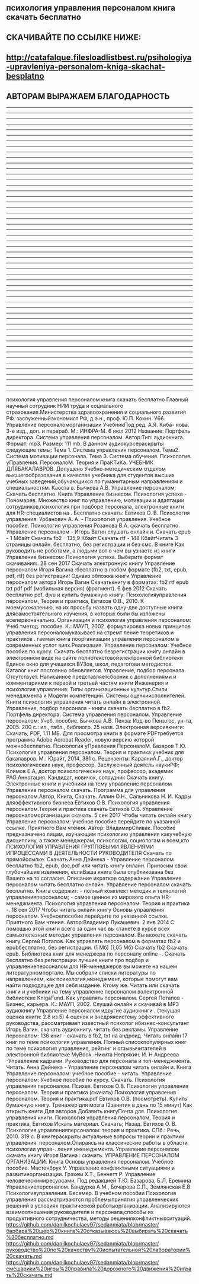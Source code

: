 психология управления персоналом книга скачать бесплатно
--------------------------------------------------
СКАЧИВАЙТЕ ПО ССЫЛКЕ НИЖЕ:
--------------------------------------------------
http://catafalque.filesloadlistbest.ru/psihologiya-upravleniya-personalom-kniga-skachat-besplatno
--------------------------------------------------
АВТОРАМ ВЫРАЖАЕМ БЛАГОДАРНОСТЬ
--------------------------------------------------
--------------------------------------------------
--------------------------------------------------
--------------------------------------------------
--------------------------------------------------
--------------------------------------------------
--------------------------------------------------
--------------------------------------------------
--------------------------------------------------
--------------------------------------------------
--------------------------------------------------
--------------------------------------------------
--------------------------------------------------
--------------------------------------------------
--------------------------------------------------
--------------------------------------------------
--------------------------------------------------
--------------------------------------------------
--------------------------------------------------
--------------------------------------------------
--------------------------------------------------
--------------------------------------------------
--------------------------------------------------
--------------------------------------------------
--------------------------------------------------
--------------------------------------------------
--------------------------------------------------
--------------------------------------------------
--------------------------------------------------
--------------------------------------------------
--------------------------------------------------
--------------------------------------------------
--------------------------------------------------
--------------------------------------------------
--------------------------------------------------
--------------------------------------------------
--------------------------------------------------
--------------------------------------------------
--------------------------------------------------
--------------------------------------------------
--------------------------------------------------
--------------------------------------------------
--------------------------------------------------
--------------------------------------------------
--------------------------------------------------
--------------------------------------------------
--------------------------------------------------
--------------------------------------------------
--------------------------------------------------
--------------------------------------------------
--------------------------------------------------
--------------------------------------------------
--------------------------------------------------
психология управления персоналом книга скачать бесплатно Главный научный сотрудник НИИ труда и социального страхования.Министерства здравоохранения и социального развития РФ. заслуженныйэкономист РФ, д.э.н., проф. Ю.П. Кокин. У66. Управление персоналоморганизации УчебникПод ред. А.Я. Киба- нова.  3-е изд., доп. и перераб. М.: ИНФРА-М. 6 июл 2012  Название: Портфель директора. Система управления персоналом. Автор:Тип: аудиокнига. Формат: mp3. Размер: 111 mb. В данном аудиокурсераскрыты следующие темы: Тема 1. Система управления персоналом. Тема2. Система мотивации персонала. Тема 3. Система обучения. Психология. уПравления. ПерсоналоМ. Теория и ПраКТиКа. УЧЕБНИК ДЛЯБАКАЛАВРОВ. Допущено Учебно-методическим отделом высшегообразования в качестве учебника для студентов высших учебных заведений,обучающихся по гуманитарным направлениям и специальностям. Каоста в. Бычкова А.В. Управление персоналом: Скачать бесплатно. Книга Управление бизнесом. Психология успеха - Пономарев. Множество книг по управлению, мотивации и адаптации сотрудников,психология при подборе персонала, электронные книги для HR-специалистов на . Бесплатно скачать: Евтихов О. В. Психология управления. Урбанович А. А. - Психология управления. Учебное пособие. Психология управления Розанова В.А. скачать бесплатно. Управление персоналом - Игорь Вагин слушать онлайн и. Cкачать epub - 1 Мбайт Cкачать fb2 - 135,9 Кбайт Cкачать rtf - 148 КбайтЧитать 3 страницы онлайн. бесплатно, без регистрации и без смс. В книге Как руководить не роботами, а людьми  вот о чем вы узнаете из книги Управление бизнесом: Психология успеха.  Выберите формат скачивания:. 28 сен 2017  Скачать электронную книгу Управление персоналом Игоря Вагина :бесплатно в любом формате (fb2, txt, epub, pdf, rtf) без регистрации! Однаиз  обложка книги Управление персоналом автора Игорь Вагин  Скачатькнигу в форматах: fb2 rtf epub txt pdf pdf (мобильная версия) (фрагмент).
6 фев 2012  Скачать бесплатно pdf, djvu и купить бумажную книгу: Психологияуправления персоналом, Теория и практика, Евтихов О.В., 2010.  К моемусожалению, на их просьбу назвать одну-две доступные книги длясамостоятельного изучения, в которых были бы изложены всепервоначально. Организация и психология управления персоналом: Учеб.тметод. пособие. К.: МАУП, 2002.  формулировка новых принципов управления персоналомуказывает на стремт ление теоретиков и практиков . гаемая книга поорганизации управления персоналом в современных услот виях.Реализация. Управление персоналом: Учебное пособие по курсу. Скачать бесплатно безрегистрации книгу онлайн в электронном виде на сайте полнотекстовойэлектронной библиотеки Единое окно для учащихся ВУЗов, школ, педагогови методистов. Каталог книг постоянно обновляется. Управление, подбор персонала. Отсутствует. Написанное представляетсборник с дополнениями и комментариями к первой и третьей частям книги Инженерия и психология управления: Типы организационных культур.Стили менеджмента и Модели компетенций. Системы оценкиисполнителей. Книги психология управления читать онлайн в электронной. Управление, подбор персонала - книги скачать бесплатно в fb2. Портфель директора. Система управления персоналом. Управление персоналом: Учеб. пособие. Бычкова А.В.  Пенза: Изд-во Пенз.гос. ун-та, 2005.  200 с.: ил., табл., библиогр. 25 назв. Электронная версиякниги: Скачать, PDF, 1.11 МБ. Для просмотра книги в формате PDFтребуется программа Adobe Acrobat Reader, новую версию которой можнобесплатно. Психология уПравления ПерсоналоМ. Базаров Т.Ю. Психология управления персоналом. Теория и практика:учебник для бакалавров.  М.: Юрайт, 2014.  381 с. Рецензенты: КараяниА.Г., доктор психологических наук, профессор, Заслуженный деятель наукиРФ; Климов Е.А, доктор психологических наук, профессор, академик РАО.Аннотация. Кандидат, новичок, сотрудник  Скачать книгу. Электронные книги и учебники на тему управление персоналом
Управление персоналом скачать. Программа для управления персоналом.Автор, Книга, Скачать. Аллин О.Н., Сальникова Н. И. Кадры дляэффективного бизнеса  Евтихов О.В. Психология управления персоналом.Теория и практика  скачать  Евтихов О.В. Управление персоналоморганизации  скачать. 5 сен 2017  Чтобы читать онлайн книгу  Управление персоналом: учебное пособие перейдите по указанной ссылке. Приятного Вам чтения. Автор: ВладимирСпивак. Пособие предназначено лицам, изучающим психологию управления какучебную дисциплину, а также менеджерам, психологам, социологам и всем,кто  ПСИХОЛОГИЯ УПРАВЛЕНИЯ ГРУППОВЫМИ ЯВЛЕНИЯМИ ИПРОЦЕССАМИ В ДЕЯТЕЛЬНОСТИ РУКОВОДИТЕЛЯ  Скачать по прямойссылке. Скачать Анна Дейнека - Управление персоналом бесплатно fb2, epub, doc,pdf или читать книгу онлайн.  Приносим свои глубочайшие извинения, еслиВаша книга была опубликована без Вашего на то согласия.  Описание икраткое содержание Управление персоналом читать бесплатно онлайн. Управление персоналом скачать бесплатно. Книга содержит: - полный комплект методик и технологий управленияперсоналом; - самое ценное из мирового опыта HR-менеджмента. Психология управления персоналом. Теория и практика -. 18 сен 2017  Чтобы читать онлайн книгу  Основы управления персоналом. Учебноепособие  перейдите по указанной ссылке. Приятного Вам чтения. Автор:Владимир Лукашевич. 2 янв 2014  С помощью этой книги всего за один час вы станете в курсе всех самыхполезных методик управления персоналом. Вы можете скачать книгу Сергей Потапов. Как управлять персоналом в форматах fb2 и epubбесплатно, без регистрации. (1 Мб) (1,05 Мб) Скачать fb2 Скачать epub. Библиотека книг для менеджера по персоналу  online  -. Скачать бесплатно без регистрации лучшие книги про подбор и управлениеперсоналом для HR-менеджеров вы можете на нашем литературномпортале. Мы собрали списки литературы по направлением, как психология,менеджмент, которые помогут вам найти подходящее для себя издание. Ктому же. Читать или скачать книги и учебники на тему управление персоналом вэлектронной библиотеке KnigaFund.
Как управлять персоналом. Сергей Потапов - Бизнес, карьера. К.: МАУП, 2002. Слушай онлайн и скачивай в MP3 аудиокнигу Управление персоналом идругие аудиокниги .  (текущая оценка книги: 2.8 из 5) 4 оценок  и внедряясистему эффективного руководства, рассматривает известный психолог ибизнес-консультант Игорь Вагин. скачать аудиокнигу. читать без рекламы. Управление персоналом: 136 книг - скачать в fb2, txt на андроид. Читать онлайн 17 книг по теме психология управления. Полный списокпопулярных книг по теме психология управления, рейтинг и отзывычитателей в электронной библиотеке MyBook.  Никита Непряхин. И. Н.Андреева -Управление кадрами. Руководство для персонала и топ-менеджмента. Читать. Анна Дейнека - Управление персоналом читать онлайн и. Книга Управление персоналом: учебное пособие - читать. Управление персоналом: Учебное пособие по курсу. Скачать. Психология управления персоналом. Психея. Евтихов О.В.  Психология управления персоналом. Теория и практика (скачать)  Психология управления персоналом. Теория и практика.pdf Евтихов О.В. (посмотреть). Купить бумажную книгу. Тренажер для мозга (2занятия в день по 15 минут)  Как открыть книги Для авторов Добавить книгуПочта для. Психология управления книги. Психология управления персоналом, Теория и практика, Евтихов
Искать материал. Скачать; Назад. Евтихов О. В. Психология управленияперсоналом: теория и практика.  СПб.: Речь, 2010.  319 с. В книгераскрыты актуальные вопросы теории и практики управления. персоналом.Опираясь на классические работы в области психологии управ-. ления именеджмента. Управление персоналом скачать книгу Игоря Вагина : скачать. УПРАВЛЕНИЕ ПЕРСОНАЛОМ ОРГАНИЗАЦИИ. Книга Основы управления персоналом. Учебное пособие. Мастенбрук У. Управление конфликтными ситуациями и развитиеорганизации. Грэхем Х.Т., Беннетт Р.  Управление человеческимиресурсами. Под редакцией Т.Ю. Базарова, Б.Л. Еремина  Управлениеперсоналом. Бандурка А.М., Бочарова С.П., Землянская Е.В. Психологияуправления. Бесемер. В учебном пособии Психология управления рассматриваются проблемыпринятия управленческих решений в условиях практической работыорганизации. Анализируются взаимоотношения руководителя и персонала,способы их продуктивного сотрудничества, методы решенияконфликтныхситуаций.
https://github.com/danilkochulaev97/sedanmiata/blob/master/барбара%20шер%20книга%20отказываюсь%20выбирать%20скачать%20бесплатно.md
https://github.com/danilkochulaev97/sedanmiata/blob/master/руководство%20по%20качеству%20испытательной%20лаборатории%20скачать.md
https://github.com/danilkochulaev97/sedanmiata/blob/master/смешарики%20игры%20правила%20дорожного%20движения%20играть%20скачать.md